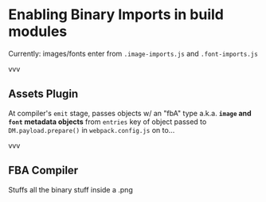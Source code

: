 # Enabling Binary Imports in build modules

Currently: images/fonts enter from `.image-imports.js` and `.font-imports.js`

vvv

## Assets Plugin
At compiler's `emit` stage, passes objects w/ an "fbA" type a.k.a. __`image` and `font` metadata objects__ from `entries` key of object passed to `DM.payload.prepare()` in `webpack.config.js` on to...

vvv

## FBA Compiler
Stuffs all the binary stuff inside a .png